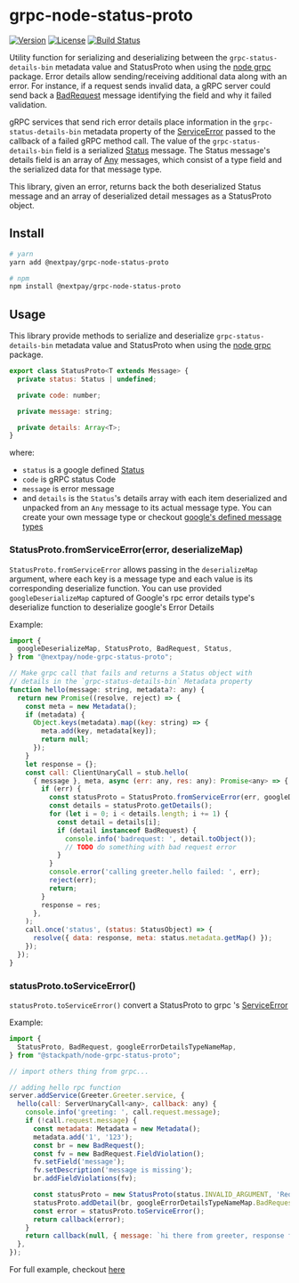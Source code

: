 # grpc-node-status-proto

[![Version](https://img.shields.io/npm/v/@nextpay/grpc-node-status-proto.svg)](https://www.npmjs.com/package/@nextpay/grpc-node-status-proto)
[![License](https://img.shields.io/npm/l/@nextpay/grpc-node-status-proto.svg)](https://github.com/quangtm210395/grpc-node-status-proto/blob/master/LICENSE)
[![Build Status](https://github.com/quangtm210395/grpc-node-status-proto/workflows/NPM%20publish/badge.svg?branch=master)](https://github.com/quangtm210395/grpc-node-status-proto/actions)

Utility function for serializing and deserializing between the `grpc-status-details-bin` metadata value and StatusProto
  when using the [node grpc](https://github.com/grpc/grpc-node/tree/master/packages/grpc-native-core) package. Error details allow sending/receiving additional data along with an error. For instance, if a request sends invalid data, a gRPC server could send back a [BadRequest](https://github.com/googleapis/googleapis/blob/master/google/rpc/error_details.proto#L169) message identifying the field and why it failed validation.

gRPC services that send rich error details place information in the `grpc-status-details-bin` metadata property of the [ServiceError](https://grpc.io/grpc/node/grpc.html#~ServiceError) passed to the callback of a failed gRPC method call. The value of the `grpc-status-details-bin` field is a serialized [Status](./src/proto/status.proto) message. The Status message's details field is an array of [Any](https://github.com/protocolbuffers/protobuf/blob/master/src/google/protobuf/any.proto#L122) messages, which consist of a type field and the serialized data for that message type.

This library, given an error, returns back the both deserialized Status message and an array of deserialized detail messages as a StatusProto object.

## Install

```bash
# yarn
yarn add @nextpay/grpc-node-status-proto

# npm
npm install @nextpay/grpc-node-status-proto
```

## Usage

This library provide methods to serialize and deserialize `grpc-status-details-bin` metadata value and StatusProto when using the [node grpc](https://github.com/grpc/grpc-node/tree/master/packages/grpc-native-core) package.

```js
export class StatusProto<T extends Message> {
  private status: Status | undefined;

  private code: number;

  private message: string;

  private details: Array<T>;
}
```
 
where:
- `status` is a google defined [Status](https://github.com/googleapis/googleapis/blob/master/google/rpc/status.proto#L35)
- `code` is gRPC status Code
- `message` is error message
- and `details` is the `Status`'s details array with each item deserialized and unpacked from an `Any` message to its actual message type. You can create your own message type or checkout [google's defined message types](https://github.com/googleapis/googleapis/blob/master/google/rpc/error_details.proto)


### StatusProto.fromServiceError(error, deserializeMap)

`StatusProto.fromServiceError` allows passing in the `deserializeMap` argument, where each key is a message type and each value is its corresponding deserialize function.
You can use provided `googleDeserializeMap` captured of Google's rpc error details type's deserialize function to deserialize google's Error Details

Example:

```js
import {
  googleDeserializeMap, StatusProto, BadRequest, Status,
} from "@nextpay/node-grpc-status-proto";

// Make grpc call that fails and returns a Status object with
// details in the `grpc-status-details-bin` Metadata property
function hello(message: string, metadata?: any) {
  return new Promise((resolve, reject) => {
    const meta = new Metadata();
    if (metadata) {
      Object.keys(metadata).map((key: string) => {
        meta.add(key, metadata[key]);
        return null;
      });
    }
    let response = {};
    const call: ClientUnaryCall = stub.hello(
      { message }, meta, async (err: any, res: any): Promise<any> => {
        if (err) {
          const statusProto = StatusProto.fromServiceError(err, googleDeserializeMap);
          const details = statusProto.getDetails();
          for (let i = 0; i < details.length; i += 1) {
            const detail = details[i];
            if (detail instanceof BadRequest) {
              console.info('badrequest: ', detail.toObject());
              // TODO do something with bad request error
            }
          }
          console.error('calling greeter.hello failed: ', err);
          reject(err);
          return;
        }
        response = res;
      },
    );
    call.once('status', (status: StatusObject) => {
      resolve({ data: response, meta: status.metadata.getMap() });
    });
  });
}
```

### statusProto.toServiceError()

`statusProto.toServiceError()` convert a StatusProto to grpc 's [ServiceError](https://github.com/grpc/grpc-node/blob/master/packages/grpc-js/src/call.ts#L31)

Example:

```js
import {
  StatusProto, BadRequest, googleErrorDetailsTypeNameMap,
} from "@stackpath/node-grpc-status-proto";

// import others thing from grpc...

// adding hello rpc function
server.addService(Greeter.Greeter.service, {
  hello(call: ServerUnaryCall<any>, callback: any) {
    console.info('greeting: ', call.request.message);
    if (!call.request.message) {
      const metadata: Metadata = new Metadata();
      metadata.add('1', '123');
      const br = new BadRequest();
      const fv = new BadRequest.FieldViolation();
      fv.setField('message');
      fv.setDescription('message is missing');
      br.addFieldViolations(fv);

      const statusProto = new StatusProto(status.INVALID_ARGUMENT, 'Required fields must not be null');
      statusProto.addDetail(br, googleErrorDetailsTypeNameMap.BadRequest);
      const error = statusProto.toServiceError();
      return callback(error);
    }
    return callback(null, { message: `hi there from greeter, response for: ${call.request.message}` });
  },
});
```

For full example, checkout [here](https://github.com/quangtm210395/grpc-node-status-proto/tree/master/examples)